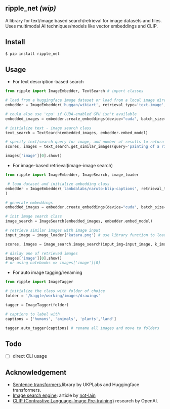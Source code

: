 ## ripple_net *(wip)*

A library for text/image based search/retrieval for image datasets and files. Uses multimodal AI techniques/models like vector embeddings and CLIP.

## Install

```bash
$ pip install ripple_net
```

## Usage

- For text description-based search

```python
from ripple import ImageEmbedder, TextSearch # import classes

# load from a huggingface image dataset or load from a local image directory
embedder = ImageEmbedder('huggan/wikiart', retrieval_type='text-image', dataset_type='huggingface') 

# could also use 'cpu' if CUDA-enabled GPU isn't available
embedded_images = embedder.create_embeddings(device="cuda", batch_size=32)

# initialize text - image search class
text_search = TextSearch(embedded_images, embedder.embed_model)

# specify text/search query for image, and number of results to return
scores, images = text_search.get_similar_images(query='painting of a river', k_images=10) 

images['image'][0].show()
```

- For image-based retrieval(image-image search)

```python
from ripple import ImageEmbedder, ImageSearch, image_loader

 # load dataset and initialize embedding class
embedder = ImageEmbedder('lambdalabs/naruto-blip-captions', retrieval_type='image-image', dataset_type='huggingface',  device='cuda',
)

# generate embeddings
embedded_images = embedder.create_embeddings(device="cuda", batch_size=32)

# init image search class
image_search = ImageSearch(embedded_images, embedder.embed_model)

# retrieve similar images with image input
input_image = image_loader('katara.png') # use library function to load image in PIL format

scores, images = image_search.image_search(input_img=input_image, k_images=5) # specify input image, and number of results to return

# dislay one of retrieved images
images['image'][0].show()
# or using notebooks => images['image'][0]
```

- For auto image tagging/renaming

```python
from ripple import ImageTagger

# initialize the class with folder of choice
folder = '/kaggle/working/images/drawings'

tagger = ImageTagger(folder)

# captions to label with
captions = ['humans', 'animals', 'plants','land']

tagger.auto_tagger(captions) # rename all images and move to folders
```

## Todo

- [ ] direct CLI usage

## Acknowledgement

- <a href="https://sbert.net/">Sentence transformers </a> library by UKPLabs and Huggingface transformers.
- <a href="https://huggingface.co/blog/not-lain/image-retriever">Image search engine</a>: article by <a href="https://github.com/not-lain">not-lain </a>
- <a href="https://openai.com/index/clip/">CLIP (Contrastive Language–Image Pre-training)</a> research by OpenAI.
